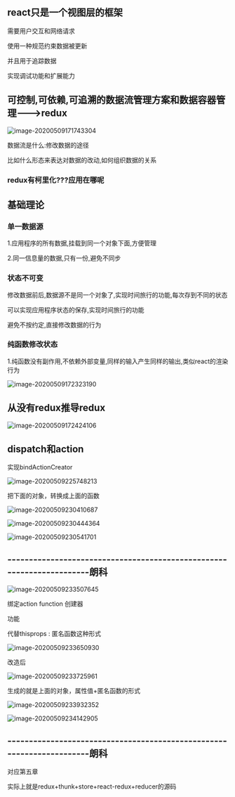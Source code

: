 ## react只是一个视图层的框架

需要用户交互和网络请求

使用一种规范约束数据被更新

并且用于追踪数据

实现调试功能和扩展能力

## 可控制,可依赖,可追溯的数据流管理方案和数据容器管理--->redux



![image-20200509171743304](C:/Users/Artificial/AppData/Roaming/Typora/typora-user-images/image-20200509171743304.png)



数据流是什么:修改数据的途径

比如什么形态来表达对数据的改动,如何组织数据的关系



### redux有柯里化???应用在哪呢

## 基础理论

### 单一数据源

1.应用程序的所有数据,挂载到同一个对象下面,方便管理

2.同一信息量的数据,只有一份,避免不同步

### 状态不可变

修改数据前后,数据源不是同一个对象了,实现时间旅行的功能,每次存到不同的状态

可以实现应用程序状态的保存,实现时间旅行的功能

避免不按约定,直接修改数据的行为

### 纯函数修改状态

1.纯函数没有副作用,不依赖外部变量,同样的输入产生同样的输出,类似react的渲染行为

![image-20200509172323190](C:/Users/Artificial/AppData/Roaming/Typora/typora-user-images/image-20200509172323190.png)







## 从没有redux推导redux

![image-20200509172424106](C:/Users/Artificial/AppData/Roaming/Typora/typora-user-images/image-20200509172424106.png)



## dispatch和action

实现bindActionCreator

![image-20200509225748213](C:/Users/Artificial/AppData/Roaming/Typora/typora-user-images/image-20200509225748213.png)

把下面的对象，转换成上面的函数

![image-20200509230410687](C:/Users/Artificial/AppData/Roaming/Typora/typora-user-images/image-20200509230410687.png)

![image-20200509230444364](C:/Users/Artificial/AppData/Roaming/Typora/typora-user-images/image-20200509230444364.png)



![image-20200509230541701](C:/Users/Artificial/AppData/Roaming/Typora/typora-user-images/image-20200509230541701.png)



## ----------------------------------------------------------------------朗科

![image-20200509233507645](C:/Users/Artificial/AppData/Roaming/Typora/typora-user-images/image-20200509233507645.png)

绑定action function 创建器

功能

代替thisprops  :  匿名函数这种形式



![image-20200509233650930](C:/Users/Artificial/AppData/Roaming/Typora/typora-user-images/image-20200509233650930.png)

改造后

![image-20200509233725961](C:/Users/Artificial/AppData/Roaming/Typora/typora-user-images/image-20200509233725961.png)

生成的就是上面的对象，属性值+匿名函数的形式

![image-20200509233932352](C:/Users/Artificial/AppData/Roaming/Typora/typora-user-images/image-20200509233932352.png)

![image-20200509234142905](C:/Users/Artificial/AppData/Roaming/Typora/typora-user-images/image-20200509234142905.png)

## ----------------------------------------------------------------------朗科



对应第五章

实际上就是redux+thunk+store+react-redux+reducer的源码

